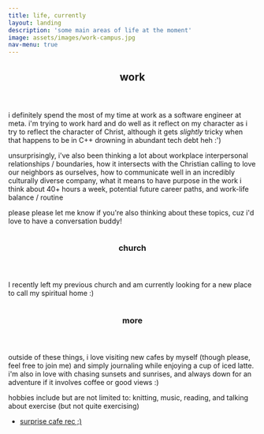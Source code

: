 ```yaml
---
title: life, currently
layout: landing
description: 'some main areas of life at the moment'
image: assets/images/work-campus.jpg
nav-menu: true
---
```


<!-- Main -->
<div id="main">

<!-- One -->
<section id="one">
  <div class="inner">
    <header class="major">
      <h2>work</h2>
    </header>
    <p>i definitely spend the most of my time at work as a software engineer at meta.
    i'm trying to work hard and do well as it reflect on my character as i try to
    reflect the character of Christ, although it gets <em>slightly</em> tricky when
    that happens to be in C++ drowning in abundant tech debt heh :') </p>
    <p>unsurprisingly, i've also been thinking a lot about workplace interpersonal
    relationships / boundaries, how it intersects with the Christian calling to love
    our neighbors as ourselves, how to communicate well in an incredibly culturally
    diverse company, what it means to have purpose in the work i think about 40+
    hours a week, potential future career paths, and work-life balance / routine</p>
    <p>please please let me know if you're also thinking about these topics, cuz i'd
    love to have a conversation buddy!</p>
  </div>
</section>

<!-- Two -->
<section id="two" class="spotlights">
  <section>
    <a href="" class="image">
      <img src="{% link assets/images/table.jpg %}" alt="" data-position="center center" />
    </a>
    <div class="content">
      <div class="inner">
        <header class="major">
          <h3>church</h3>
        </header>
        <p>I recently left my previous church and am currently looking for a new place to call my spiritual home :)</p>
      </div>
    </div>
  </section>
  <section>
    <a href="" class="image">
      <img src="{% link assets/images/lhs-sunset.jpg %}" alt="" data-position="25% 25%" />
    </a>
    <div class="content">
      <div class="inner">
        <header class="major">
          <h3>more</h3>
        </header>
        <p>outside of these things, i love visiting new cafes by myself (though please,
        feel free to join me) and simply journaling while enjoying a cup of iced latte.
        i'm also in love with chasing sunsets and sunrises, and always down for an
        adventure if it involves coffee or good views :)</p>
        <p>hobbies include but are not limited to: knitting, music, reading,
        and talking about exercise (but not quite exercising)</p>
        <ul class="actions"><li>
          <a href="https://maps.app.goo.gl/FVJFirSvpGH7tBCY6" class="button">surprise cafe rec ;)</a>
        </li></ul>
      </div>
    </div>
  </section>
</section>

<!-- Summer/Short term missions
  <section>
    <a href="" class="image">
      <img src="{% link assets/images/soon.jpg %}" alt="" data-position="top center" />
    </a>
    <div class="content">
      <div class="inner">
        <header class="major">
          <h3>summer missions | soon</h3>
        </header>
        <p>SOON Movement Global is a non-profit organization present on college campuses
        working to fulfill the great commission by creating spiritual movements
        everywhere and winning, building, and sending Holy Spirit-filled disciples
        everywhere with the Gospel of Jesus Christ.</p>
        <p>this summer, i have the blessing of going on summer missions to kobe, japan and ministering to college students on two university campuses with my team of uc berekely students! it's such an immense privilege to be called and to be able to go. we'll be in kobe during the month of June, let me know if you'd like to partner with me</p>
        <ul class="actions"><li>
          <a href="{{ site.url }}/japan-missions.pdf" class="button">read my mission letter here!</a>
        </li></ul>
      </div>
    </div>
  </section>
-->

<!-- Three
<section id="three">
  <div class="inner">
    <header class="major">
      <h2>second major section</h2>
    </header>
    <p>no photo for this one</p>
    <ul class="actions">
      <li><a href="generic.html" class="button next">yes button</a></li>
    </ul>
  </div>
</section> -->

</div>
